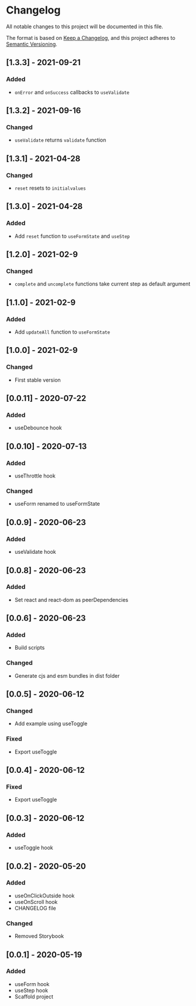 # Changelog

All notable changes to this project will be documented in this file.

The format is based on [Keep a Changelog](https://keepachangelog.com/en/1.0.0/),
and this project adheres to
[Semantic Versioning](https://semver.org/spec/v2.0.0.html).

## [1.3.3] - 2021-09-21

### Added

- `onError` and `onSuccess` callbacks to `useValidate`

## [1.3.2] - 2021-09-16

### Changed

- `useValidate` returns `validate` function

## [1.3.1] - 2021-04-28

### Changed

- `reset` resets to `initialvalues`

## [1.3.0] - 2021-04-28

### Added

- Add `reset` function to `useFormState` and `useStep`

## [1.2.0] - 2021-02-9

### Changed

- `complete` and `uncomplete` functions take current step as default argument

## [1.1.0] - 2021-02-9

### Added

- Add `updateAll` function to `useFormState`

## [1.0.0] - 2021-02-9

### Changed

- First stable version

## [0.0.11] - 2020-07-22

### Added

- useDebounce hook

## [0.0.10] - 2020-07-13

### Added

- useThrottle hook

### Changed

- useForm renamed to useFormState

## [0.0.9] - 2020-06-23

### Added

- useValidate hook

## [0.0.8] - 2020-06-23

### Added

- Set react and react-dom as peerDependencies

## [0.0.6] - 2020-06-23

### Added

- Build scripts

### Changed

- Generate cjs and esm bundles in dist folder

## [0.0.5] - 2020-06-12

### Changed

- Add example using useToggle

### Fixed

- Export useToggle

## [0.0.4] - 2020-06-12

### Fixed

- Export useToggle

## [0.0.3] - 2020-06-12

### Added

- useToggle hook

## [0.0.2] - 2020-05-20

### Added

- useOnClickOutside hook
- useOnScroll hook
- CHANGELOG file

### Changed

- Removed Storybook

## [0.0.1] - 2020-05-19

### Added

- useForm hook
- useStep hook
- Scaffold project
